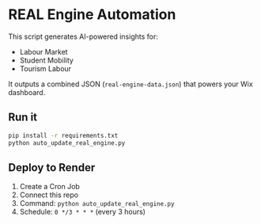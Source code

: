 # REAL Engine Automation

This script generates AI-powered insights for:
- Labour Market
- Student Mobility
- Tourism Labour

It outputs a combined JSON (`real-engine-data.json`) that powers your Wix dashboard.

## Run it

```bash
pip install -r requirements.txt
python auto_update_real_engine.py
```

## Deploy to Render

1. Create a Cron Job
2. Connect this repo
3. Command: `python auto_update_real_engine.py`
4. Schedule: `0 */3 * * *` (every 3 hours)

